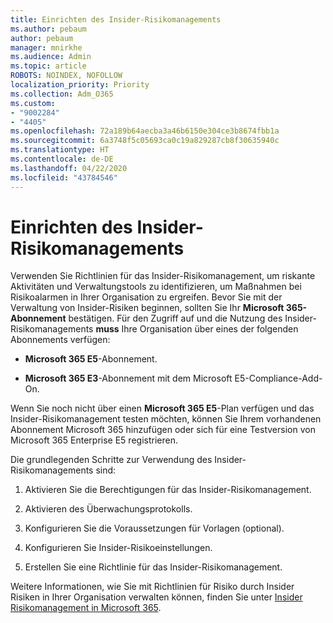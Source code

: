 ```yaml
---
title: Einrichten des Insider-Risikomanagements
ms.author: pebaum
author: pebaum
manager: mnirkhe
ms.audience: Admin
ms.topic: article
ROBOTS: NOINDEX, NOFOLLOW
localization_priority: Priority
ms.collection: Adm_O365
ms.custom:
- "9002284"
- "4405"
ms.openlocfilehash: 72a189b64aecba3a46b6150e304ce3b8674fbb1a
ms.sourcegitcommit: 6a3748f5c05693ca0c19a829287cb8f30635940c
ms.translationtype: HT
ms.contentlocale: de-DE
ms.lasthandoff: 04/22/2020
ms.locfileid: "43784546"
---
```

# <a name="set-up-insider-risk-management"></a>Einrichten des Insider-Risikomanagements

Verwenden Sie Richtlinien für das Insider-Risikomanagement, um riskante Aktivitäten und Verwaltungstools zu identifizieren, um Maßnahmen bei Risikoalarmen in Ihrer Organisation zu ergreifen. Bevor Sie mit der Verwaltung von Insider-Risiken beginnen, sollten Sie Ihr **Microsoft 365-Abonnement** bestätigen. Für den Zugriff auf und die Nutzung des Insider-Risikomanagements **muss** Ihre Organisation über eines der folgenden Abonnements verfügen:

- **Microsoft 365 E5**-Abonnement.

- **Microsoft 365 E3**-Abonnement mit dem Microsoft E5-Compliance-Add-On.

Wenn Sie noch nicht über einen **Microsoft 365 E5**-Plan verfügen und das Insider-Risikomanagement testen möchten, können Sie Ihrem vorhandenen Abonnement Microsoft 365 hinzufügen oder sich für eine Testversion von Microsoft 365 Enterprise E5 registrieren.

Die grundlegenden Schritte zur Verwendung des Insider-Risikomanagements sind:

1. Aktivieren Sie die Berechtigungen für das Insider-Risikomanagement.

2. Aktivieren des Überwachungsprotokolls.

3. Konfigurieren Sie die Voraussetzungen für Vorlagen (optional).

4. Konfigurieren Sie Insider-Risikoeinstellungen.

5. Erstellen Sie eine Richtlinie für das Insider-Risikomanagement.

Weitere Informationen, wie Sie mit Richtlinien für Risiko durch Insider Risiken in Ihrer Organisation verwalten können, finden Sie unter [Insider Risikomanagement in Microsoft 365](https://go.microsoft.com/fwlink/?linkid=2123907).
